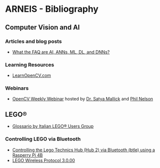# ARNEIS - Bibliography

## Computer Vision and AI

### Articles and blog posts
* [What the FAQ are AI, ANNs, ML, DL, and DNNs?](https://www.clivemaxfield.com/fundamentals-ai-anns-ml-dl-and-dnns/)

### Learning Resources

* [LearnOpenCV.com](https://learnopencv.com/)

### Webinars

* [OpenCV Weekly Webinar](https://twitter.com/opencvweekly) hosted by [Dr. Satya Mallick](https://twitter.com/learnopencv) and [Phil Nelson](https://twitter.com/philnelson)

## LEGO&reg;

* [Glossario by Italian LEGO&reg; Users Group](https://itlug.org/glossario/)

### Controlling LEGO via Bluetooth

* [Controlling the Lego Technics Hub (Hub 2) via Bluetooth (btle) using a Rasperry Pi 4B](https://dietrichchristopeit.github.io/lego-pi-docs/#controlling-the-lego-technics-hub-hub-2-via-bluetooth-btle-using-a-rasperry-pi-4b)
* [LEGO Wireless Protocol 3.0.00](https://lego.github.io/lego-ble-wireless-protocol-docs/index.html#document-index)

<!-- EOF -->
